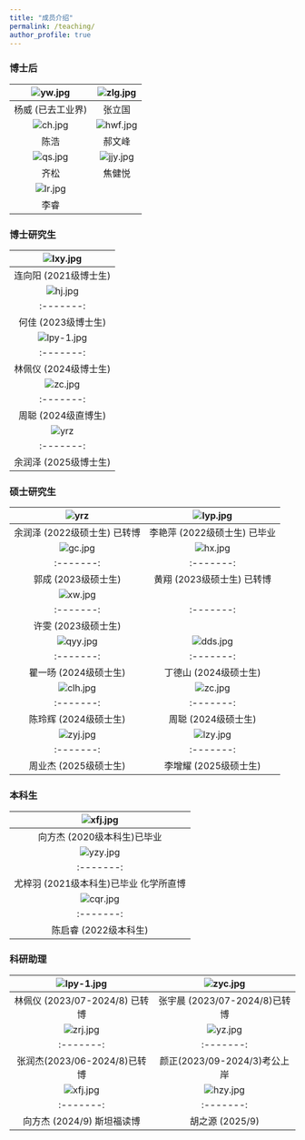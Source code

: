 ```yaml
---
title: "成员介绍"
permalink: /teaching/
author_profile: true
---
```



### 博士后

| ![yw.jpg](/images/People/yw.jpg) | ![zlg.jpg](/images/People/zlg.jpg) |
|:--------:|:-------:|
| 杨威 (已去工业界)   | 张立国   | 
| ![ch.jpg](/images/People/ch.jpg) |  ![hwf.jpg](/images/People/hwf.jpg) |
| 陈浩 |  郝文峰  |
|![qs.jpg](/images/People/qs.jpg) |  ![jjy.jpg](/images/People/jjy.jpg) |
| 齐松|  焦健悦  |
|![lr.jpg](/images/People/lr.jpg) |    |
| 李睿|     |

### 博士研究生

| ![lxy.jpg](/images/People/lxy.jpg) | 
| :-------: | 
| 连向阳 (2021级博士生)     |  
| ![hj.jpg](/images/People/hj.jpg) | ![lfj-1.jpg](/images/People/lfj.jpg) |
| :-------: | :-------: |
|    何佳 (2023级博士生)    |    刘凡君 (2023级博士生)     | 
| ![lpy-1.jpg](/images/People/lpy.jpg) | ![zyc.jpg](/images/People/zyc.jpg) | 
| :-------: | :-------: |
|   林佩仪 (2024级博士生)   |  张宇晨 (2024级博士生)   |
| ![zc.jpg](/images/People/zc.jpg) |
| :-------: | :-------: |
|  周聪 (2024级直博生)  |           |
| ![yrz](/images/People/yrz.jpg) |  ![hx.jpg](/images/People/hx.jpg) |  
| :-------: | :-------: |
| 余润泽 (2025级博士生) |  黄翔 (2025级博士生)  |

### 硕士研究生

| ![yrz](/images/People/yrz.jpg) |  ![lyp.jpg](/images/People/lyp.jpg) |  
| :-------: | :-------: |
| 余润泽 (2022级硕士生) 已转博 |  李艳萍 (2022级硕士生) 已毕业 |
| ![gc.jpg](/images/People/gc.jpg) | ![hx.jpg](/images/People/hx.jpg) | 
| :-------: | :-------: |
|   郭成 (2023级硕士生)   |  黄翔  (2023级硕士生) 已转博  |
| ![xw.jpg](/images/People/xw.jpg) | 
| :-------: | :-------: |
|  许雯 (2023级硕士生)  |
| ![qyy.jpg](/images/People/qyy.jpg) | ![dds.jpg](/images/People/dds.jpg) | 
| :-------: | :-------: |
|   瞿一旸 (2024级硕士生)   |  丁德山 (2024级硕士生)  |
| ![clh.jpg](/images/People/clh.jpg) | ![zc.jpg](/images/People/zc.jpg) | 
| :-------: | :-------: |
|   陈玲辉 (2024级硕士生)   |  周聪 (2024级硕士生)  |
| ![zyj.jpg](/images/People/zyj.jpg) | ![lzy.jpg](/images/People/lzy.jpg) | 
| :-------: | :-------: |
| 周业杰 (2025级硕士生) |   李增耀  (2025级硕士生)    |

### 本科生

| ![xfj.jpg](/images/People/xfj.jpg) | 
| :-------: | 
|   向方杰 (2020级本科生)已毕业   | 
| ![yzy.jpg](/images/People/yzy.jpg) | ![hzy.jpg](/images/People/hzy.jpg) | 
| :-------: | :-------: |
|   尤梓羽 (2021级本科生)已毕业 化学所直博  |    胡之源 (2021级本科生)已毕业   |
| ![cqr.jpg](/images/People/cqr.jpg) | ![yrj.jpg](/images/People/yrj.jpg) | 
| :-------: | :-------: |
|   陈启睿 (2022级本科生)  |    余人杰 (2022级本科生)   |


### 科研助理

| ![lpy-1.jpg](/images/People/lpy.jpg) | ![zyc.jpg](/images/People/zyc.jpg) | 
| :-------: | :-------: |
|   林佩仪 (2023/07-2024/8) 已转博  |  张宇晨 (2023/07-2024/8)已转博   |
| ![zrj.jpg](/images/People/zrj.jpg) | ![yz.jpg](/images/People/yz.jpg) |
| :-------: | :-------: | 
| 张润杰(2023/06-2024/8)已转博    | 颜正(2023/09-2024/3)考公上岸    | 
| ![xfj.jpg](/images/People/xfj.jpg) |  ![hzy.jpg](/images/People/hzy.jpg) | 
| :-------: |  :-------: |
|   向方杰 (2024/9) 斯坦福读博  |    胡之源 (2025/9)   |
